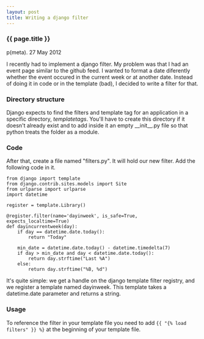 ```yaml
---
layout: post
title: Writing a django filter
---
```


### {{ page.title }}

p(meta). 27 May 2012

I recently had to implement a django filter. My problem was that I had an event page similar to the github feed. I wanted to format a date diferently whether the event occured in the current week or at another date. Instead of doing it in code or in the template (bad), I decided to write a filter for that. 

### Directory structure

Django expects to find the filters and template tag for an application in a specific directory, _templatetags_. 
You'll have to create this directory if it doesn't already exist and to add inside it an empty \_\_init\_\_.py file so that python treats the folder as a module.

### Code

After that, create a file named "filters.py". It will hold our new filter. Add the following code in it.


    from django import template
    from django.contrib.sites.models import Site
    from urlparse import urlparse
    import datetime

    register = template.Library()

    @register.filter(name='dayinweek', is_safe=True, expects_localtime=True)
    def dayincurrentweek(day):
        if day == datetime.date.today():
            return "Today"

        min_date = datetime.date.today() - datetime.timedelta(7)
        if day > min_date and day < datetime.date.today():
            return day.strftime("Last %A")
        else:
            return day.strftime("%B, %d")

It's quite simple: we get a handle on the django template filter registry, and we register a template named dayinweek.
This template takes a datetime.date parameter and returns a string.

### Usage

To reference the filter in your template file you need to add  `{{ "{% load filters" }} %}` at the beginning of your template file.
